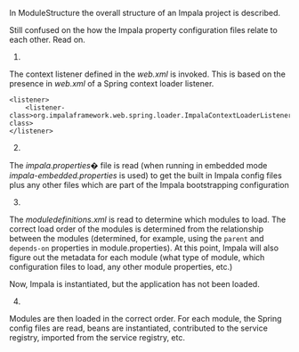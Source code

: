 In ModuleStructure the overall structure of an Impala project is described.

Still confused on the how the Impala property configuration files relate to each other. Read on.

1.
The context listener defined in the _web.xml_ is invoked. This is based on the presence in _web.xml_
of a Spring context loader listener.

```
<listener>
    <listener-class>org.impalaframework.web.spring.loader.ImpalaContextLoaderListener</listener-class>
</listener>
```

2.
The _impala.properties_� file is read (when running in embedded mode
_impala-embedded.properties_ is used) to get the built in Impala config
files plus any other files which are part of the Impala bootstrapping
configuration

3.
The _moduledefinitions.xml_ is read to determine which modules to load. The correct load order of the modules is determined from the
relationship between the modules (determined, for example, using the `parent` and `depends-on` properties in module.properties). At this
point, Impala will also figure out the metadata for each module (what type of module, which configuration files to load, any other module properties,
etc.)

Now, Impala is instantiated, but the application has not been loaded.

4.
Modules are then loaded in the correct order. For each module, the Spring config files are read, beans are instantiated, contributed to the
service registry, imported from the service registry, etc.